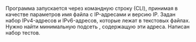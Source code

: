 Программа запускается через командную строку (СLI), принимая в качестве параметров  имя файла с IP-адресами и версию IP. Задан набор IPv4-адресов и IPv6-адресов, которые лежат в текстовых файлах. Нужно найти минимальную подсеть , содержащую эти адреса. Написан набор тестов.
